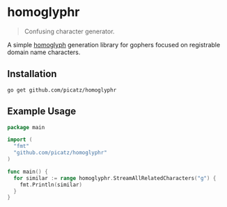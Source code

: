 # homoglyphr
> Confusing character generator.

A simple [homoglyph](https://en.wikipedia.org/wiki/Homoglyph) generation library for gophers focused on registrable domain name characters.

## Installation

```
go get github.com/picatz/homoglyphr
```

## Example Usage

```go
package main

import (
  "fmt"
  "github.com/picatz/homoglyphr"
)

func main() {
  for similar := range homoglyphr.StreamAllRelatedCharacters("g") {
    fmt.Println(similar)
  }
}
```
